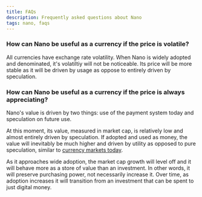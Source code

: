 ```yaml
---
title: FAQs
description: Frequently asked questions about Nano
tags: nano, faqs
---
```


### How can Nano be useful as a currency if the price is volatile?

All currencies have exchange rate volatility. When Nano is widely adopted and denominated, it's volatiltiy will not be noticeable. Its price will be more stable as it will be driven by usage as oppose to entirely driven by speculation.

### How can Nano be useful as a currency if the price is always appreciating?

Nano's value is driven by two things: use of the payment system today and speculation on future use.

At this moment, its value, measured in market cap, is relatively low and almost entirely driven by speculation. If adopted and used as money, the value will inevitably be much higher and driven by utility as opposed to pure speculation, similar to <a href="https://en.wikipedia.org/wiki/Foreign_exchange_market" target="_blank">currency markets today</a>.

As it approaches wide adoption, the market cap growth will level off and it will behave more as a store of value than an investment. In other words, it will preserve purchasing power, not necessarily increase it. Over time, as adoption increases it will transition from an investment that can be spent to just digital money.
